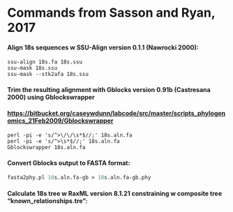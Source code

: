 # Commands from Sasson and Ryan, 2017


#### Align 18s sequences w SSU-Align version 0.1.1 (Nawrocki 2000):
```export SSUALIGNDIR=/usr/local/share/ssu-align-0.1.1
ssu-align 18s.fa 18s.ssu
ssu-mask 18s.ssu
ssu-mask --stk2afa 18s.ssu
```
  
#### Trim the resulting alignment with Gblocks version 0.91b (Castresana 2000) using Gblockswrapper 
#### https://bitbucket.org/caseywdunn/labcode/src/master/scripts_phylogenomics_21Feb2009/Gblockswrapper
```grep -v '^#' 18s.ssu/18s.ssu.eukarya.mask.stk | perl -ne 's/^/>/; s/\s+/\n/; print;' > 18s.aln.fa
perl -pi -e 's/^>\/\/\s*$//;' 18s.aln.fa
perl -pi -e 's/^>\s*$//;' 18s.aln.fa
Gblockswrapper 18s.aln.fa
```

#### Convert Gblocks output to FASTA format:
```perl -pi -e 's/ //g' 18s.aln.fa-gb
fasta2phy.pl 18s.aln.fa-gb > 18s.aln.fa-gb.phy
```

#### Calculate 18s tree w RaxML version 8.1.21 constraining w composite tree “known_relationships.tre”:
```raxmlHPC-PTHREADS-SSE3 -s 18s.aln.fa-gb.phy -n 18s.knownrel -m GTRCAT -T 20 -p 1234 -g composite.tre > rax.out 2> rax.err & 
```
